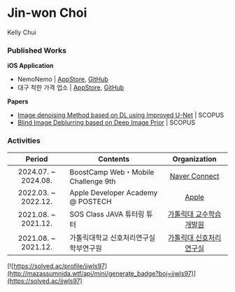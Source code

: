# Jin-won Choi
Kelly Chui  

### Published Works
**iOS Application**
- NemoNemo | [AppStore](https://apps.apple.com/kr/app/네모네모/id6444035444), [GitHub](https://github.com/DeveloperAcademy-YOLO/ProjectYOLO)
- 대구 착한 가격 업소 | [AppStore](https://apps.apple.com/kr/app/대구-착한-가격/id1635261511), [GitHub](https://github.com/DeveloperAcademy-POSTECH/MC3-Team15-DaeguGoodPriceShop)

**Papers**
- [Image denoising Method based on DL using Improved U-Net](https://paper.cricit.kr/user/listview/ieie2018/cart_rdoc.asp?URL=files/ieietspc_202108_001.pdf%3Fnum%3D408033%26db%3DRD_R&dn=408033&db=RD_R&usernum=0&seid=) | SCOPUS
- [Blind Image Deblurring based on Deep Image Prior](https://paper.cricit.kr/user/search/site/ieie2018/cart_rdoc.asp?URL=files/filename%3Fnum%3D412820%26db%3DRD_R&dn=412820&db=RD_R&usernum=0&seid=) | SCOPUS

### Activities
|Period|Contents|Organization|
|:-:|---|:-:|
|2024.07. ~ 2024.08.|BoostCamp Web・Mobile Challenge 9th|[Naver Connect](https://boostcamp.connect.or.kr)|
|2022.03. ~ 2022.12.|Apple Developer Academy @ POSTECH|[Apple](https://developeracademy.postech.ac.kr)|
|2021.08. ~ 2021.12.|SOS Class JAVA 튜터링 튜터|[가톨릭대 교수학습개발원](https://ctl.catholic.ac.kr/ctl/index.do)|
|2021.08. ~ 2021.12.|가톨릭대학교 신호처리연구실 학부연구원|[가톨릭대 신호처리연구실](https://ice.catholic.ac.kr/ice/graduate/video-signal.do)|

[![https://solved.ac/profile/jjwls97](http://mazassumnida.wtf/api/mini/generate_badge?boj=jjwls97)](https://solved.ac/jjwls97)

<!---
Kelly-Chui/Kelly-Chui is a ✨ special ✨ repository because its `README.md` (this file) appears on your GitHub profile.
You can click the Preview link to take a look at your changes.
--->
